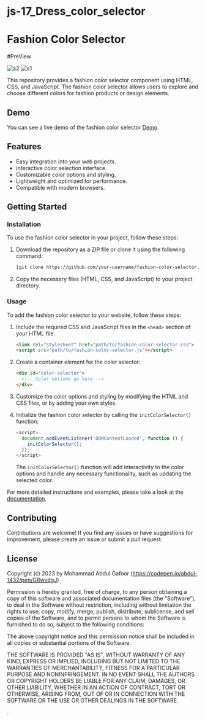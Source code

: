 # js-17_Dress_color_selector
# Fashion Color Selector

#PreView

![s2](https://github.com/abdul-1432/js-17_Dress_color_selector/assets/124916666/810d6ae0-ea93-437e-adf6-6beb69390bee)
![s1](https://github.com/abdul-1432/js-17_Dress_color_selector/assets/124916666/7732222a-99bf-4fb8-9236-93bd8720363d)



This repository provides a fashion color selector component using HTML, CSS, and JavaScript. The fashion color selector allows users to explore and choose different colors for fashion products or design elements.

## Demo

You can see a live demo of the fashion color selector [Demo](https://codepen.io/abdul-1432/pen/GRwvdgJ).

## Features

- Easy integration into your web projects.
- Interactive color selection interface.
- Customizable color options and styling.
- Lightweight and optimized for performance.
- Compatible with modern browsers.

## Getting Started

### Installation

To use the fashion color selector in your project, follow these steps:

1. Download the repository as a ZIP file or clone it using the following command:

   ```bash
   [git clone https://github.com/your-username/fashion-color-selector.git](https://github.com/abdul-1432/js-17_Dress_color_selector)
   ```

2. Copy the necessary files (HTML, CSS, and JavaScript) to your project directory.

### Usage

To add the fashion color selector to your website, follow these steps:

1. Include the required CSS and JavaScript files in the `<head>` section of your HTML file:

   ```HTML
   <link rel="stylesheet" href="path/to/fashion-color-selector.css">
   <script src="path/to/fashion-color-selector.js"></script>
   ```

2. Create a container element for the color selector:

   ```HTML
   <div id="color-selector">
     <!-- Color options go here -->
   </div>
   ```

3. Customize the color options and styling by modifying the HTML and CSS files, or by adding your own styles.

4. Initialize the fashion color selector by calling the `initColorSelector()` function:

   ```javascript
   <script>
     document.addEventListener('DOMContentLoaded', function () {
       initColorSelector();
     });
   </script>
   ```

   The `initColorSelector()` function will add interactivity to the color options and handle any necessary functionality, such as updating the selected color.

For more detailed instructions and examples, please take a look at the [documentation](docs/README.md).

## Contributing

Contributions are welcome! If you find any issues or have suggestions for improvement, please create an issue or submit a pull request.

## License

Copyright (c) 2023 by Mohammad Abdul Gafoor (https://codepen.io/abdul-1432/pen/GRwvdgJ)

Permission is hereby granted, free of charge, to any person obtaining a copy of this software and associated documentation files (the "Software"), to deal in the Software without restriction, including without limitation the rights to use, copy, modify, merge, publish, distribute, sublicense, and sell copies of the Software, and to permit persons to whom the Software is furnished to do so, subject to the following conditions:

The above copyright notice and this permission notice shall be included in all copies or substantial portions of the Software.

THE SOFTWARE IS PROVIDED "AS IS", WITHOUT WARRANTY OF ANY KIND, EXPRESS OR IMPLIED, INCLUDING BUT NOT LIMITED TO THE WARRANTIES OF MERCHANTABILITY, FITNESS FOR A PARTICULAR PURPOSE AND NONINFRINGEMENT. IN NO EVENT SHALL THE AUTHORS OR COPYRIGHT HOLDERS BE LIABLE FOR ANY CLAIM, DAMAGES, OR OTHER LIABILITY, WHETHER IN AN ACTION OF CONTRACT, TORT OR OTHERWISE, ARISING FROM, OUT OF OR IN CONNECTION WITH THE SOFTWARE OR THE USE OR OTHER DEALINGS IN THE SOFTWARE.

.

